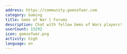 ```yaml
---
address: https://community.gemsofwar.com
category: Gaming
title: Gems of War | Forums
description: Chat with fellow Gems of Wars players!
userCount: 15292
icon: gemsofwar.png
activity: high
language: en
---
```

